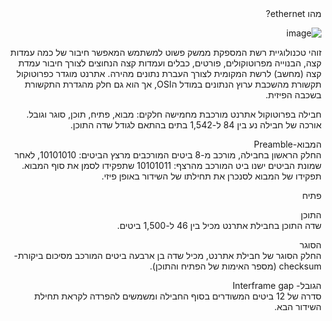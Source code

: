 <div dir="rtl">
מהו ethernet?  
 
![image](https://github.com/nemoisthebest/network/assets/167675622/4eb07f18-a75d-4888-82ae-ae1122dd25cf)


זוהי טכנולוגיית רשת המספקת ממשק פשוט למשתמש המאפשר חיבור של כמה עמדות קצה, הבנוייה מפרוטוקולים, פורטים, כבלים ועמדות קצה הנחוצים לצורך חיבור עמדת קצה (מחשב) לרשת המקומית לצורך העברת נתונים מהירה. אתרנט מוגדר כפרוטוקול תקשורת מהשכבת ערוץ הנתונים במודל הOSI, אך הוא גם חלק מהגדרת התקשורת בשכבה הפיזית.

חבילה בפרוטוקול אתרנט מורכבת מחמישה חלקים: מבוא, פתיח, תוכן, סוגר וגובל. אורכה של חבילה נע בין 84 ל-1,542 בתים בהתאם לגודל שדה התוכן.

המבוא-Preamble  
החלק הראשון בחבילה, מורכב מ-8 ביטים המורכבים מרצץ הביטים: 10101010, לאחר שמונת הביטים ישנו ביט המורכב מהרצף: 10101011 שתפקידו לסמן את סוף המבוא. תפקידו של המבוא לסנכרן את תחילתו של השידור באופן פיזי.

פתיח  


התוכן  
שדה התוכן בחבילת אתרנט מכיל בין 46 ל-1,500 ביטים.

הסוגר    
החלק הסוגר של חבילת אתרנט, מכיל שדה בן ארבעה ביטים המורכב מסיכום ביקורת-checksum (מספר האימות של הפתיח והתוכן).

הגובל- Interframe gap   
סדרה של 12 ביטים המשודרים בסוף החבילה ומשמשים להפרדה לקראת תחילת השידור הבא.



 </div>

